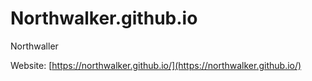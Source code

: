 # Northwalker.github.io
Northwaller

Website: [https://northwalker.github.io/](https://northwalker.github.io/)

  
